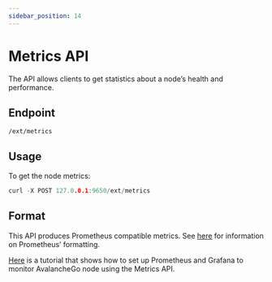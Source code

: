 ```yaml
---
sidebar_position: 14
---
```


# Metrics API

The API allows clients to get statistics about a node’s health and performance.

## Endpoint

```text
/ext/metrics
```

## Usage

To get the node metrics:

```cpp
curl -X POST 127.0.0.1:9650/ext/metrics
```

## Format

This API produces Prometheus compatible metrics. See [here](https://github.com/prometheus/docs/blob/master/content/docs/instrumenting/exposition_formats.md) for information on Prometheus’ formatting.

[Here](../tutorials/nodes-and-staking/setting-up-node-monitoring.md) is a tutorial that shows how to set up Prometheus and Grafana to monitor AvalancheGo node using the Metrics API.

